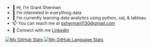 - 👋 Hi, I’m Grant Sherman
- 👀 I’m interested in everything data
- 🌱 I’m currently learning data analytics using python, sql, & tableau
- 📫 You can reach me at gsherman1130@gmail.com
- 💬 Connect with me <a href="https://www.linkedin.com/in/grant--sherman/">LinkedIn</a>




[![My GitHub Stats](https://github-readme-stats.vercel.app/api/?username=gsherm23&count_private=true&theme=tokyonight&showicons=true)]()
[![My GitHub Language Stats](https://github-readme-stats.vercel.app/api/top-langs/?username=gsherm23&langs_count=5&theme=tokyonight)]()
